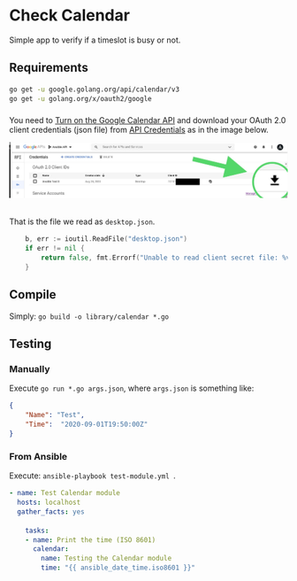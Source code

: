 # Check Calendar

Simple app to verify if a timeslot is busy or not.

## Requirements

```bash
go get -u google.golang.org/api/calendar/v3
go get -u golang.org/x/oauth2/google
```

### 

You need to [Turn on the Google Calendar API](https://developers.google.com/calendar/quickstart/go#step_1_turn_on_the) and download your OAuth 2.0 client credentials (json file) from [API Credentials](https://console.developers.google.com/apis/credentials) as in the image below.

<p align="center">
  <img title="API Console" src="static/API.JPG"><br>
  <br>
</p>

That is the file we read as `desktop.json`.

```go
	b, err := ioutil.ReadFile("desktop.json")
	if err != nil {
		return false, fmt.Errorf("Unable to read client secret file: %v", err)
	}
```

## Compile

Simply: `go build -o library/calendar *.go`

## Testing

### Manually

Execute `go run *.go args.json`, where `args.json` is something like:


```json
{
    "Name": "Test",
    "Time":  "2020-09-01T19:50:00Z"
}
```

### From Ansible

Execute: `ansible-playbook test-module.yml `.

```yaml
- name: Test Calendar module
  hosts: localhost
  gather_facts: yes

    tasks:
    - name: Print the time (ISO 8601)
      calendar:
        name: Testing the Calendar module
        time: "{{ ansible_date_time.iso8601 }}"
```
